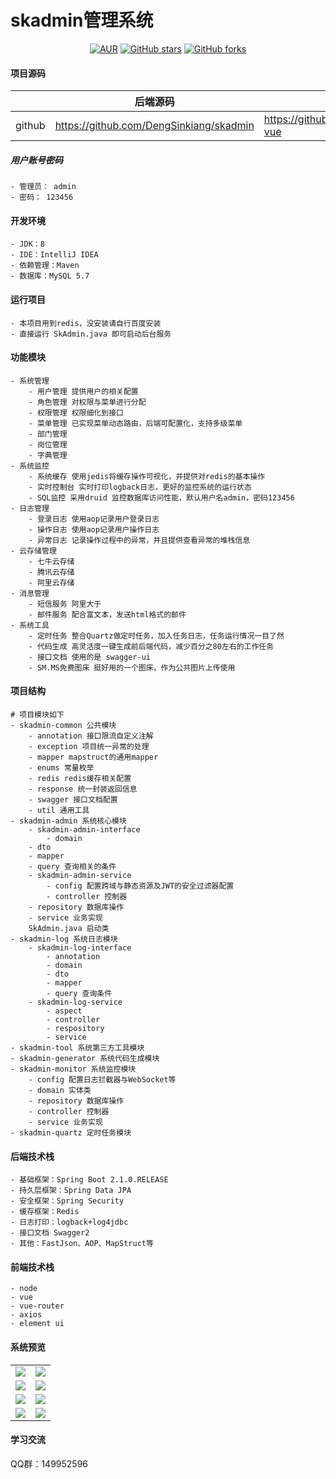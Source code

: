 # skadmin管理系统


<div style="text-align: center">

[![AUR](https://img.shields.io/badge/license-Apache%20License%202.0-blue.svg)](https://github.com/DengSinkiang/skadmin/blob/master/LICENSE)
[![GitHub stars](https://img.shields.io/github/stars/DengSinkiang/skadmin.svg?style=social&label=Stars)](https://github.com/DengSinkiang/skadmin)
[![GitHub forks](https://img.shields.io/github/forks/DengSinkiang/skadmin.svg?style=social&label=Fork)](https://github.com/DengSinkiang/skadmin)

</div>

#### 项目源码

|     |   后端源码  |   前端源码  |
|---  |--- | --- |
|  github   |  https://github.com/DengSinkiang/skadmin   |  https://github.com/DengSinkiang/skadmin-vue   |

##### 用户账号密码
```
- 管理员： admin
- 密码： 123456
```
#### 开发环境
```
- JDK：8
- IDE：IntelliJ IDEA
- 依赖管理：Maven
- 数据库：MySQL 5.7
```
#### 运行项目
```
- 本项目用到redis，没安装请自行百度安装
- 直接运行 SkAdmin.java 即可启动后台服务
```
#### 功能模块
```
- 系统管理
    - 用户管理 提供用户的相关配置
    - 角色管理 对权限与菜单进行分配
    - 权限管理 权限细化到接口
    - 菜单管理 已实现菜单动态路由，后端可配置化，支持多级菜单
    - 部门管理
    - 岗位管理
    - 字典管理 
- 系统监控
    - 系统缓存 使用jedis将缓存操作可视化，并提供对redis的基本操作
    - 实时控制台 实时打印logback日志，更好的监控系统的运行状态
    - SQL监控 采用druid 监控数据库访问性能，默认用户名admin，密码123456
- 日志管理
    - 登录日志 使用aop记录用户登录日志
    - 操作日志 使用aop记录用户操作日志
    - 异常日志 记录操作过程中的异常，并且提供查看异常的堆栈信息
- 云存储管理
    - 七牛云存储
    - 腾讯云存储
    - 阿里云存储
- 消息管理
    - 短信服务 阿里大于
    - 邮件服务 配合富文本，发送html格式的邮件
- 系统工具
    - 定时任务 整合Quartz做定时任务，加入任务日志，任务运行情况一目了然
    - 代码生成 高灵活度一键生成前后端代码，减少百分之80左右的工作任务
    - 接口文档 使用的是 swagger-ui 
    - SM.MS免费图床 挺好用的一个图床，作为公共图片上传使用
```
#### 项目结构
```
# 项目模块如下
- skadmin-common 公共模块
    - annotation 接口限流自定义注解
    - exception 项目统一异常的处理
    - mapper mapstruct的通用mapper
    - enums 常量枚举
    - redis redis缓存相关配置
    - response 统一封装返回信息
    - swagger 接口文档配置
    - util 通用工具
- skadmin-admin 系统核心模块
    - skadmin-admin-interface
        - domain
	- dto
	- mapper
	- query 查询相关的条件
    - skadmin-admin-service
        - config 配置跨域与静态资源及JWT的安全过滤器配置
        - controller 控制器
	- repository 数据库操作
	- service 业务实现
	SkAdmin.java 启动类	    
- skadmin-log 系统日志模块
    - skadmin-log-interface
        - annotation
        - domain
        - dto
        - mapper
        - query 查询条件
    - skadmin-log-service
        - aspect
        - controller
        - respository
        - service
- skadmin-tool 系统第三方工具模块
- skadmin-generator 系统代码生成模块
- skadmin-monitor 系统监控模块
    - config 配置日志拦截器与WebSocket等
    - domain 实体类
    - repository 数据库操作
    - controller 控制器
    - service 业务实现
- skadmin-quartz 定时任务模块
```
#### 后端技术栈
```
- 基础框架：Spring Boot 2.1.0.RELEASE
- 持久层框架：Spring Data JPA
- 安全框架：Spring Security
- 缓存框架：Redis
- 日志打印：logback+log4jdbc
- 接口文档 Swagger2
- 其他：FastJson、AOP、MapStruct等
```
#### 前端技术栈
```
- node
- vue
- vue-router
- axios
- element ui
```
#### 系统预览

<table>
    <tr>
        <td><img src="https://mmmlf.tmuyun.com/67E4C17C279F5AA5441C06B4EDF19EA7.jpg"/></td>
        <td><img src="https://mmmlf.tmuyun.com/5D3CD4CE037BF05BBEBF4E7343BD2B2A.jpg"/></td>
    </tr>
    <tr>
        <td><img src="https://mmmlf.tmuyun.com/221883A1DB6C90DEC7D897BE19E1655A.jpg"/></td>
        <td><img src="https://mmmlf.tmuyun.com/52D529E8E62C5952F902F09CF708B131.jpg"/></td>
    </tr>
    <tr>
        <td><img src="https://mmmlf.tmuyun.com/26033FD6718D1857DF0D6DDE16B88285.jpg"/></td>
        <td><img src="https://mmmlf.tmuyun.com/BF58423BD9B538D18E8ED2151818E09D.jpg"/></td>
    </tr>
    <tr>
        <td><img src="https://mmmlf.tmuyun.com/01DD8D0FFD9F68AF95ACC7CF740D8A61.jpg"/></td>
        <td><img src="https://mmmlf.tmuyun.com/FB60E74D1E77F6A8A859DCCDA2945E30.jpg"/></td>
    </tr>
</table>

#### 学习交流

QQ群：149952596
